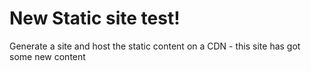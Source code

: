# New Static site test!

Generate a site and host the static content on a CDN - this site has got some new content
